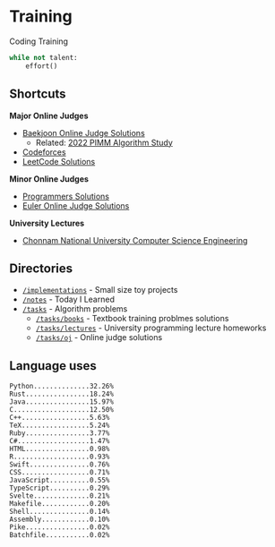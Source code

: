 # Training
Coding Training

```python
while not talent:
    effort()
```

## Shortcuts
**Major Online Judges**
* [Baekjoon Online Judge Solutions](./tasks/oj/boj/)
  * Related: [2022 PIMM Algorithm Study](https://github.com/rootachieve/Algorithm-study)
* [Codeforces](./tasks/oj/codeforces/)
* [LeetCode Solutions](./tasks/oj/leetcode/)

**Minor Online Judges**
* [Programmers Solutions](./tasks/oj/programmers)
* [Euler Online Judge Solutions](./tasks/oj/euleroj)

**University Lectures**
* [Chonnam National University Computer Science Engineering](./tasks/lectures/jnu/)

## Directories
* [`/implementations`](./implementations/) - Small size toy projects
* [`/notes`](./notes/) - Today I Learned
* [`/tasks`](./tasks/) - Algorithm problems
  * [`/tasks/books`](./tasks/books/) - Textbook training problmes solutions
  * [`/tasks/lectures`](./tasks/lectures/) - University programming lecture homeworks
  * [`/tasks/oj`](./tasks/oj/) - Online judge solutions

## Language uses
```
Python..............32.26%
Rust................18.24%
Java................15.97%
C...................12.50%
C++.................5.63%
TeX.................5.24%
Ruby................3.77%
C#..................1.47%
HTML................0.98%
R...................0.93%
Swift...............0.76%
CSS.................0.71%
JavaScript..........0.55%
TypeScript..........0.29%
Svelte..............0.21%
Makefile............0.20%
Shell...............0.14%
Assembly............0.10%
Pike................0.02%
Batchfile...........0.02%
```
